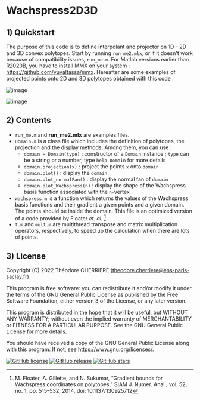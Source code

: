 # Wachspress2D3D

## 1) Quickstart

The purpose of this code is to define interpolant and projector on 1D - 2D and 3D convex polytopes.
Start by running `run_me2.mlx`, or if it doesn't work because of compatibility issues, `run_me.m`.
For Matlab versions earlier than R2020B, you have to install MMX on your system :
<https://github.com/yuvaltassa/mmx>.
Hereafter are some examples of projected points onto 2D and 3D polytopes obtained with this code :

![image](https://user-images.githubusercontent.com/72595712/172386691-7dddad3d-a374-476c-adab-eef12e27531a.png)

![image](https://user-images.githubusercontent.com/72595712/172387565-c65bc494-17af-4f78-9f18-595e04efa7c1.png)

## 2) Contents

* `run_me.m` and **run_me2.mlx** are examples files.
* `Domain.m` is a class file which includes the definition of polytopes, the projection and the display methods. Among them, you can use :
    * `domain = Domain(type)` : constructor of a `Domain` instance ; `type` can be a string or a number, type `help Domain` for more details
    * `domain.projection(x)` : project the points `x` onto `domain`
    * `domain.plot()` : display the `domain`
    * `domain.plot_normalFan()` : display the normal fan of `domain`
    * `domain.plot_Wachspress(n)` : display the shape of the Wachspress basis function associated with the `n`-vertex
* `wachspress.m` is a function which returns the values of the Wachspress basis functions and their gradient a given points and a given domain. The points should be inside the domain. This file is an optimized version of a code provided by Floater *et. al.* [^1]
* `t.m` and `mult.m` are multithread transpose and matrix multiplication operators, respectively, to speed up the calculation when there are lots of points.

## 3) License

Copyright (C) 2022 Théodore CHERRIERE (theodore.cherriere@ens-paris-saclay.fr)

This program is free software: you can redistribute it and/or modify it under the terms of the GNU General Public License as published by the Free Software Foundation, either version 3 of the License, or any later version.

This program is distributed in the hope that it will be useful, but WITHOUT ANY WARRANTY; without even the implied warranty of MERCHANTABILITY or FITNESS FOR A PARTICULAR PURPOSE.  See the GNU General Public License for more details.

You should have received a copy of the GNU General Public License along with this program.  If not, see <https://www.gnu.org/licenses/>.

[![GitHub license](https://img.shields.io/github/license/tcherrie/Wachspress2D3D)](https://github.com/tcherrie/Wachspress2D3D) [![GitHub release](https://img.shields.io/github/release/tcherrie/Wachspress2D3D.svg)](https://github.com/tcherrie/Wachspress2D3D/releases/) [![GitHub stars](https://img.shields.io/github/stars/tcherrie/Wachspress2D3D)](https://github.com/tcherrie/Wachspress2D3D/stargazers)
 
[^1]: M. Floater, A. Gillette, and N. Sukumar,
“Gradient bounds for Wachspress coordinates on polytopes,”
SIAM J. Numer. Anal., vol. 52, no. 1, pp. 515–532, 2014,
doi: 10.1137/130925712